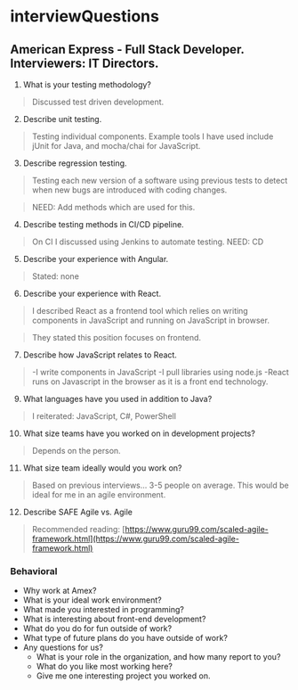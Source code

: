 
# interviewQuestions

## American Express - Full Stack Developer. Interviewers: IT Directors.
1. What is your testing methodology?
>Discussed test driven development.
2. Describe unit testing.
>Testing individual components. Example tools I have used include jUnit for Java, and mocha/chai for JavaScript.
3. Describe regression testing.
>Testing each new version of a software using previous tests to detect when new bugs are introduced with coding changes.

>NEED: Add methods which are used for this.
4. Describe testing methods in CI/CD pipeline.
>On CI I discussed using Jenkins to automate testing.
>NEED: CD
5. Describe your experience with Angular.
>Stated: none
6. Describe your experience with React.
>I described React as a frontend tool which relies on writing components in JavaScript and running on JavaScript in browser.

>They stated this position focuses on frontend.

7. Describe how JavaScript relates to React.
> -I write components in JavaScript
> -I pull libraries using node.js
> -React runs on Javascript in the browser as it is a front end technology.
9. What languages have you used in addition to Java?
> I reiterated: JavaScript, C#, PowerShell
10. What size teams have you worked on in development projects?
>Depends on the person.
11. What size team ideally would you work on?
>Based on previous interviews... 3-5 people on average. This would be ideal for me in an agile environment.
12. Describe SAFE Agile vs. Agile
>Recommended reading: [https://www.guru99.com/scaled-agile-framework.html](https://www.guru99.com/scaled-agile-framework.html)

### Behavioral
- Why work at Amex?
- What is your ideal work environment?
- What made you interested in programming?
- What is interesting about front-end development?
- What do you do for fun outside of work?
- What type of future plans do you have outside of work?
- Any questions for us?
	- What is your role in the organization, and how many report to you?
	- What do you like most working here?
	- Give me one interesting project you worked on.
